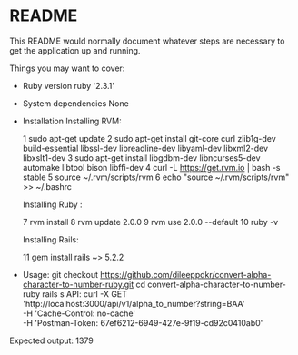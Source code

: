 # README

This README would normally document whatever steps are necessary to get the
application up and running.

Things you may want to cover:

* Ruby version
	ruby '2.3.1'
* System dependencies
	None
* Installation 
	Installing RVM:

    1  sudo apt-get update
    2  sudo apt-get install git-core curl zlib1g-dev build-essential libssl-dev libreadline-dev libyaml-dev libxml2-dev libxslt1-dev
    3  sudo apt-get install libgdbm-dev libncurses5-dev automake libtool bison libffi-dev
    4  curl -L https://get.rvm.io | bash -s stable
    5  source ~/.rvm/scripts/rvm
    6  echo "source ~/.rvm/scripts/rvm" >> ~/.bashrc

    Installing Ruby :

    7  rvm install
    8  rvm update 2.0.0
    9  rvm use 2.0.0 --default
   10  ruby -v

   Installing Rails:

   11  gem install rails ~> 5.2.2

* Usage:
	git checkout https://github.com/dileeppdkr/convert-alpha-character-to-number-ruby.git
	cd convert-alpha-character-to-number-ruby
	rails s
 API:
 curl -X GET \
  'http://localhost:3000/api/v1/alpha_to_number?string=BAA' \
  -H 'Cache-Control: no-cache' \
  -H 'Postman-Token: 67ef6212-6949-427e-9f19-cd92c0410ab0'

 Expected output:
 1379
